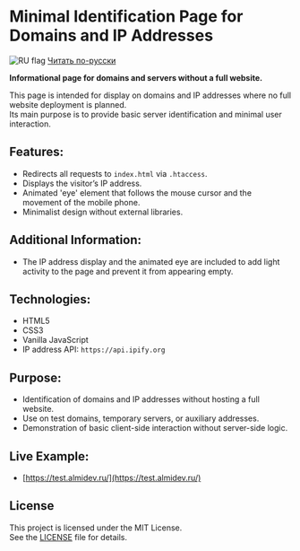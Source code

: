 # Minimal Identification Page for Domains and IP Addresses

<img src="https://flagcdn.com/w20/ru.png" alt="RU flag"> [Читать по-русски](README.ru.md)

**Informational page for domains and servers without a full website.**

This page is intended for display on domains and IP addresses where no full website deployment is planned.  
Its main purpose is to provide basic server identification and minimal user interaction.

## Features:
- Redirects all requests to `index.html` via `.htaccess`.
- Displays the visitor’s IP address.
- Animated 'eye' element that follows the mouse cursor and the movement of the mobile phone.
- Minimalist design without external libraries.

## Additional Information:
- The IP address display and the animated eye are included to add light activity to the page and prevent it from appearing empty.

## Technologies:
- HTML5
- CSS3
- Vanilla JavaScript
- IP address API: `https://api.ipify.org`

## Purpose:
- Identification of domains and IP addresses without hosting a full website.
- Use on test domains, temporary servers, or auxiliary addresses.
- Demonstration of basic client-side interaction without server-side logic.

## Live Example:
- [https://test.almidev.ru/](https://test.almidev.ru/)

## License

This project is licensed under the MIT License.  
See the [LICENSE](LICENSE) file for details.
